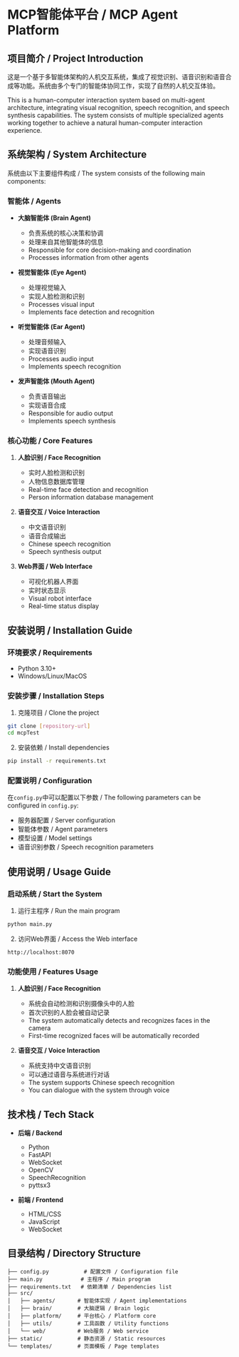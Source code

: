 # MCP智能体平台 / MCP Agent Platform

## 项目简介 / Project Introduction

这是一个基于多智能体架构的人机交互系统，集成了视觉识别、语音识别和语音合成等功能。系统由多个专门的智能体协同工作，实现了自然的人机交互体验。

This is a human-computer interaction system based on multi-agent architecture, integrating visual recognition, speech recognition, and speech synthesis capabilities. The system consists of multiple specialized agents working together to achieve a natural human-computer interaction experience.

## 系统架构 / System Architecture

系统由以下主要组件构成 / The system consists of the following main components:

### 智能体 / Agents

- **大脑智能体 (Brain Agent)**
  - 负责系统的核心决策和协调
  - 处理来自其他智能体的信息
  - Responsible for core decision-making and coordination
  - Processes information from other agents

- **视觉智能体 (Eye Agent)**
  - 处理视觉输入
  - 实现人脸检测和识别
  - Processes visual input
  - Implements face detection and recognition

- **听觉智能体 (Ear Agent)**
  - 处理音频输入
  - 实现语音识别
  - Processes audio input
  - Implements speech recognition

- **发声智能体 (Mouth Agent)**
  - 负责语音输出
  - 实现语音合成
  - Responsible for audio output
  - Implements speech synthesis

### 核心功能 / Core Features

1. **人脸识别 / Face Recognition**
   - 实时人脸检测和识别
   - 人物信息数据库管理
   - Real-time face detection and recognition
   - Person information database management

2. **语音交互 / Voice Interaction**
   - 中文语音识别
   - 语音合成输出
   - Chinese speech recognition
   - Speech synthesis output

3. **Web界面 / Web Interface**
   - 可视化机器人界面
   - 实时状态显示
   - Visual robot interface
   - Real-time status display

## 安装说明 / Installation Guide

### 环境要求 / Requirements

- Python 3.10+
- Windows/Linux/MacOS

### 安装步骤 / Installation Steps

1. 克隆项目 / Clone the project
```bash
git clone [repository-url]
cd mcpTest
```

2. 安装依赖 / Install dependencies
```bash
pip install -r requirements.txt
```

### 配置说明 / Configuration

在`config.py`中可以配置以下参数 / The following parameters can be configured in `config.py`:

- 服务器配置 / Server configuration
- 智能体参数 / Agent parameters
- 模型设置 / Model settings
- 语音识别参数 / Speech recognition parameters

## 使用说明 / Usage Guide

### 启动系统 / Start the System

1. 运行主程序 / Run the main program
```bash
python main.py
```

2. 访问Web界面 / Access the Web interface
```
http://localhost:8070
```

### 功能使用 / Features Usage

1. **人脸识别 / Face Recognition**
   - 系统会自动检测和识别摄像头中的人脸
   - 首次识别的人脸会被自动记录
   - The system automatically detects and recognizes faces in the camera
   - First-time recognized faces will be automatically recorded

2. **语音交互 / Voice Interaction**
   - 系统支持中文语音识别
   - 可以通过语音与系统进行对话
   - The system supports Chinese speech recognition
   - You can dialogue with the system through voice

## 技术栈 / Tech Stack

- **后端 / Backend**
  - Python
  - FastAPI
  - WebSocket
  - OpenCV
  - SpeechRecognition
  - pyttsx3

- **前端 / Frontend**
  - HTML/CSS
  - JavaScript
  - WebSocket

## 目录结构 / Directory Structure

```
├── config.py           # 配置文件 / Configuration file
├── main.py            # 主程序 / Main program
├── requirements.txt   # 依赖清单 / Dependencies list
├── src/
│   ├── agents/       # 智能体实现 / Agent implementations
│   ├── brain/        # 大脑逻辑 / Brain logic
│   ├── platform/     # 平台核心 / Platform core
│   ├── utils/        # 工具函数 / Utility functions
│   └── web/          # Web服务 / Web service
├── static/           # 静态资源 / Static resources
└── templates/        # 页面模板 / Page templates
```